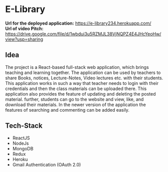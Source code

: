 # E-Library

  **Url for the deployed application:**  <https://e-library234.herokuapp.com/> <br />
  **Url of video Pitch:** <https://drive.google.com/file/d/1wbdui3u5RZMJL38VjNQPZ4E4JHcYeoHw/view?usp=sharing> <br />
  
  
  
  
## Idea 
The project is a React-based full-stack web application, which brings teaching and learning together. The application can be used by teachers to share Books, notices, Lecture-Notes, Video lectures etc. with their students. This application works in such a way that teacher needs to login with their credentials and then the class materials can be uploaded there. This application also provides the feature of updating and deleting the posted material. further, students can go to the website and view, like, and download their materials. In the newer version of the application the features of searching and commenting can be added easily.

## Tech-Stack

 * ReactJS
 * NodeJs
 * MongoDB
 * Redux
 * Heroku
 * Gmail Authentication (OAuth 2.0)

